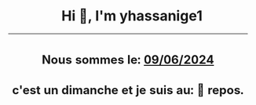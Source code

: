 <h1 align='center'>Hi 👋, I'm yhassanige1</h1>
<div align='center'>

|<h2 align='center'>Nous sommes le: <u>09/06/2024</u></h2><h2 align='center'>c'est un dimanche et je suis au: 🌴 repos.</h2>|
|---
</div>